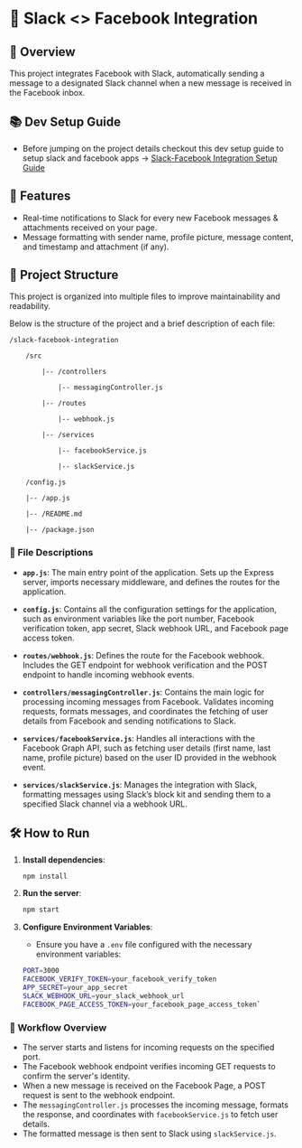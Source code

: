 # 🚀 Slack <> Facebook Integration

## 📝 Overview

This project integrates Facebook with Slack, automatically sending a message to a designated Slack channel when a new message is received in the Facebook inbox.

## 📚 Dev Setup Guide

- Before jumping on the project details checkout this dev setup guide to setup slack and facebook apps -> [Slack-Facebook Integration Setup Guide](https://scientific-flyingfish-577.notion.site/Slack-Facebook-Integration-Setup-Guide-3403f306130b45b29fb3b1e690d926a8)

## 🌟 Features

- Real-time notifications to Slack for every new Facebook messages & attachments received on your page.
- Message formatting with sender name, profile picture, message content, and timestamp and attachment (if any).

## 📂 Project Structure

This project is organized into multiple files to improve maintainability and readability.

Below is the structure of the project and a brief description of each file:

    /slack-facebook-integration

        /src

            |-- /controllers

                |-- messagingController.js

            |-- /routes

                |-- webhook.js

            |-- /services

                |-- facebookService.js

                |-- slackService.js

        /config.js

        |-- /app.js

        |-- /README.md

        |-- /package.json

### 📄 File Descriptions

- **`app.js`**: The main entry point of the application. Sets up the Express server, imports necessary middleware, and defines the routes for the application.

- **`config.js`**: Contains all the configuration settings for the application, such as environment variables like the port number, Facebook verification token, app secret, Slack webhook URL, and Facebook page access token.

- **`routes/webhook.js`**: Defines the route for the Facebook webhook. Includes the GET endpoint for webhook verification and the POST endpoint to handle incoming webhook events.

- **`controllers/messagingController.js`**: Contains the main logic for processing incoming messages from Facebook. Validates incoming requests, formats messages, and coordinates the fetching of user details from Facebook and sending notifications to Slack.

- **`services/facebookService.js`**: Handles all interactions with the Facebook Graph API, such as fetching user details (first name, last name, profile picture) based on the user ID provided in the webhook event.

- **`services/slackService.js`**: Manages the integration with Slack, formatting messages using Slack’s block kit and sending them to a specified Slack channel via a webhook URL.

## 🛠️ How to Run

1. **Install dependencies**:

   ```bash
   npm install
   ```

2. **Run the server**:
   ```bash
   npm start
   ```
3. **Configure Environment Variables**:

   - Ensure you have a `.env` file configured with the necessary environment variables:

   ```bash
   PORT=3000
   FACEBOOK_VERIFY_TOKEN=your_facebook_verify_token
   APP_SECRET=your_app_secret
   SLACK_WEBHOOK_URL=your_slack_webhook_url
   FACEBOOK_PAGE_ACCESS_TOKEN=your_facebook_page_access_token`
   ```

### 🔄 Workflow Overview

- The server starts and listens for incoming requests on the specified port.
- The Facebook webhook endpoint verifies incoming GET requests to confirm the server's identity.
- When a new message is received on the Facebook Page, a POST request is sent to the webhook endpoint.
- The `messagingController.js` processes the incoming message, formats the response, and coordinates with `facebookService.js` to fetch user details.
- The formatted message is then sent to Slack using `slackService.js`.
